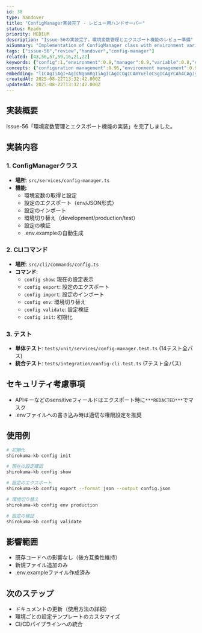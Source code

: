 ```yaml
---
id: 38
type: handover
title: "ConfigManager実装完了 - レビュー用ハンドオーバー"
status: Ready
priority: MEDIUM
description: "Issue-56の実装完了。環境変数管理とエクスポート機能のレビュー準備"
aiSummary: "Implementation of ConfigManager class with environment variable management, export/import functionality, CLI commands, and comprehensive testing. Includes security features like sensitive data masking and validation capabilities."
tags: ["issue-56","review","handover","config-manager"]
related: [43,56,57,59,16,21,22]
keywords: {"config":1,"environment":0.9,"manager":0.9,"variable":0.8,"cli":0.8}
concepts: {"configuration management":0.95,"environment management":0.9,"cli tools":0.85,"security":0.8,"software development":0.8}
embedding: "lICAgIiAgI+AgICNgomRgIiAgICAgICOgICAmYuEloCSgICAgYCAh4CAgJyRgZKAkoCAgIiAgICAgICUkI6WgIaAgICQgICBgICAkJKhj4CSgICAkYCAh4CAgJCOqISAnYCAgIqAgI6AgICFhaSAgJ6AgICCgICPgICAg4CZhoA="
createdAt: 2025-08-22T13:32:42.000Z
updatedAt: 2025-08-22T13:32:42.000Z
---
```


## 実装概要
Issue-56「環境変数管理とエクスポート機能の実装」を完了しました。

## 実装内容

### 1. ConfigManagerクラス
- **場所**: `src/services/config-manager.ts`
- **機能**:
  - 環境変数の取得と設定
  - 設定のエクスポート（env/JSON形式）
  - 設定のインポート
  - 環境切り替え（development/production/test）
  - 設定の検証
  - .env.exampleの自動生成

### 2. CLIコマンド
- **場所**: `src/cli/commands/config.ts`
- **コマンド**:
  - `config show`: 現在の設定表示
  - `config export`: 設定のエクスポート
  - `config import`: 設定のインポート
  - `config env`: 環境切り替え
  - `config validate`: 設定検証
  - `config init`: 初期化

### 3. テスト
- **単体テスト**: `tests/unit/services/config-manager.test.ts` (14テスト全パス)
- **統合テスト**: `tests/integration/config-cli.test.ts` (7テスト全パス)

## セキュリティ考慮事項
- APIキーなどのsensitiveフィールドはエクスポート時に`***REDACTED***`でマスク
- .envファイルへの書き込み時は適切な権限設定を推奨

## 使用例
```bash
# 初期化
shirokuma-kb config init

# 現在の設定確認
shirokuma-kb config show

# 設定のエクスポート
shirokuma-kb config export --format json --output config.json

# 環境切り替え
shirokuma-kb config env production

# 設定の検証
shirokuma-kb config validate
```

## 影響範囲
- 既存コードへの影響なし（後方互換性維持）
- 新規ファイル追加のみ
- .env.exampleファイル作成済み

## 次のステップ
- ドキュメントの更新（使用方法の詳細）
- 環境ごとの設定テンプレートのカスタマイズ
- CI/CDパイプラインへの統合